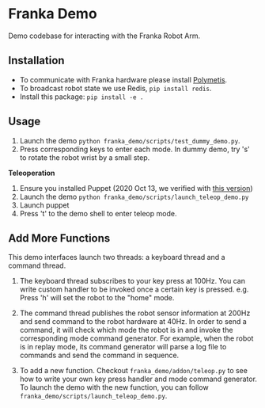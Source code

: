 # Franka Demo

Demo codebase for interacting with the Franka Robot Arm.

## Installation

- To communicate with Franka hardware please install [Polymetis](https://github.com/facebookresearch/fairo/tree/main/polymetis).
- To broadcast robot state we use Redis, `pip install redis`.
- Install this package: `pip install -e .`

## Usage

1. Launch the demo `python franka_demo/scripts/test_dummy_demo.py`.
2. Press corresponding keys to enter each mode. In dummy demo, try 's' to rotate the robot wrist by a small step.


**Teleoperation**

1. Ensure you installed Puppet (2020 Oct 13, we verified with [this version](https://github.com/vikashplus/puppet/tree/dac2c8cfe6a32259b36e355b4807ad7a2c060344))
2. Launch the demo `python franka_demo/scripts/launch_teleop_demo.py`
3. Launch puppet
3. Press 't' to the demo shell to enter teleop mode.

## Add More Functions

This demo interfaces launch two threads: a keyboard thread and a command thread.

1. The keyboard thread subscribes to your key press at 100Hz. You can write custom
handler to be invoked once a certain key is pressed. e.g. Press 'h' will set the
robot to the "home" mode.

2. The command thread publishes the robot sensor information at 200Hz and send
command to the robot hardware at 40Hz. In order to send a command, it will check
which mode the robot is in and invoke the corresponding mode command generator.
For example, when the robot is in replay mode, its command generator will parse
a log file to commands and send the command in sequence.

3. To add a new function. Checkout `franka_demo/addon/teleop.py` to see how to
write your own key press handler and mode command generator. To launch the demo
with the new function, you can follow `franka_demo/scripts/launch_teleop_demo.py`.
